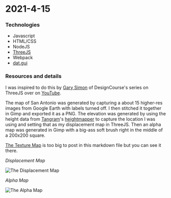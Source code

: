# 2021-4-15

### Technologies
* Javascript
* HTML/CSS
* NodeJS
* [ThreeJS](http://threejs.org/)
* Webpack
* [dat.gui](https://www.npmjs.com/package/dat.gui)

### Resources and details
I was inspired to do this by [Gary Simon](https://github.com/designcourse) of DesignCourse's series on ThreeJS over on [YouTube](https://www.youtube.com/channel/UCVyRiMvfUNMA1UPlDPzG5Ow). 

The map of San Antonio was generated by capturing a about 15 higher-res images from Google Earth with labels turned off. I then stitched it together in Gimp and exported it as a PNG. The elevation was generated by using the height data from [Tangram](https://github.com/tangrams)'s [heightmapper](https://github.com/tangrams/heightmapper) to capture the location I was using and setting that as my displacement map in ThreeJS. Then an alpha map was generated in Gimp with a big-ass soft brush right in the middle of a 200x200 square. 

[The Texture Map](https://githubphotos.s3.amazonaws.com/texture.png) is too big to post in this markdown file but you can see it there. 

_Displacement Map_

![The Displacement Map](https://githubphotos.s3.amazonaws.com/displacement.png)

_Alpha Map_

![The Alpha Map](https://githubphotos.s3.amazonaws.com/alpha.png)
